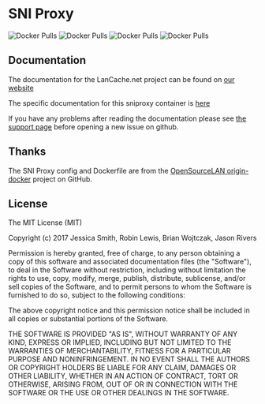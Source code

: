 # SNI Proxy

![Docker Pulls](https://img.shields.io/docker/pulls/lancachenet/monolithic?label=Monolithic) ![Docker Pulls](https://img.shields.io/docker/pulls/lancachenet/lancache-dns?label=Lancache-dns) ![Docker Pulls](https://img.shields.io/docker/pulls/lancachenet/sniproxy?label=Sniproxy) ![Docker Pulls](https://img.shields.io/docker/pulls/lancachenet/generic?label=Generic)

## Documentation

The documentation for the LanCache.net project can be found on [our website](https://lancache.net)

The specific documentation for this sniproxy container is [here](https://lancache.net/docs/containers/sniproxy/)

If you have any problems after reading the documentation please see [the support page](https://lancache.net/support/) before opening a new issue on github.

## Thanks

The SNI Proxy config and Dockerfile are from the [OpenSourceLAN origin-docker](https://github.com/OpenSourceLAN/origin-docker) project on GitHub.

## License

The MIT License (MIT)

Copyright (c) 2017 Jessica Smith, Robin Lewis, Brian Wojtczak, Jason Rivers

Permission is hereby granted, free of charge, to any person obtaining a copy
of this software and associated documentation files (the "Software"), to deal
in the Software without restriction, including without limitation the rights
to use, copy, modify, merge, publish, distribute, sublicense, and/or sell
copies of the Software, and to permit persons to whom the Software is
furnished to do so, subject to the following conditions:

The above copyright notice and this permission notice shall be included in
all copies or substantial portions of the Software.

THE SOFTWARE IS PROVIDED "AS IS", WITHOUT WARRANTY OF ANY KIND, EXPRESS OR
IMPLIED, INCLUDING BUT NOT LIMITED TO THE WARRANTIES OF MERCHANTABILITY,
FITNESS FOR A PARTICULAR PURPOSE AND NONINFRINGEMENT. IN NO EVENT SHALL THE
AUTHORS OR COPYRIGHT HOLDERS BE LIABLE FOR ANY CLAIM, DAMAGES OR OTHER
LIABILITY, WHETHER IN AN ACTION OF CONTRACT, TORT OR OTHERWISE, ARISING FROM,
OUT OF OR IN CONNECTION WITH THE SOFTWARE OR THE USE OR OTHER DEALINGS IN
THE SOFTWARE.
